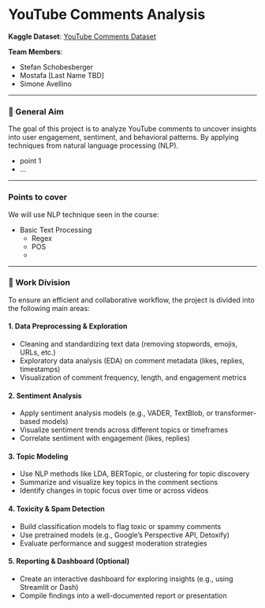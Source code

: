 # YouTube Comments Analysis

**Kaggle Dataset**: [YouTube Comments Dataset](https://www.kaggle.com/datasets/atifaliak/youtube-comments-dataset)

**Team Members**:
- Stefan Schobesberger  
- Mostafa [Last Name TBD]  
- Simone Avellino  

---

### 🧠 General Aim

The goal of this project is to analyze YouTube comments to uncover insights into user engagement, sentiment, and behavioral patterns. By applying techniques from natural language processing (NLP).

- point 1
- ...

---

### Points to cover

We will use NLP technique seen in the course:

- Basic Text Processing
    - Regex
    - POS
    - 

---


### 📌 Work Division

To ensure an efficient and collaborative workflow, the project is divided into the following main areas:

#### 1. **Data Preprocessing & Exploration**
- Cleaning and standardizing text data (removing stopwords, emojis, URLs, etc.)
- Exploratory data analysis (EDA) on comment metadata (likes, replies, timestamps)
- Visualization of comment frequency, length, and engagement metrics  

#### 2. **Sentiment Analysis**
- Apply sentiment analysis models (e.g., VADER, TextBlob, or transformer-based models)
- Visualize sentiment trends across different topics or timeframes
- Correlate sentiment with engagement (likes, replies)

#### 3. **Topic Modeling**
- Use NLP methods like LDA, BERTopic, or clustering for topic discovery
- Summarize and visualize key topics in the comment sections
- Identify changes in topic focus over time or across videos

#### 4. **Toxicity & Spam Detection**
- Build classification models to flag toxic or spammy comments
- Use pretrained models (e.g., Google’s Perspective API, Detoxify)
- Evaluate performance and suggest moderation strategies

#### 5. **Reporting & Dashboard (Optional)**
- Create an interactive dashboard for exploring insights (e.g., using Streamlit or Dash)
- Compile findings into a well-documented report or presentation
